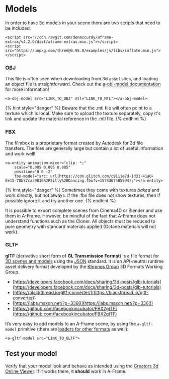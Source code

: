 # Models

In order to have 3d models in your scene there are two scripts that need to be included.

```markup
<script src="//cdn.rawgit.com/donmccurdy/aframe-extras/v4.2.0/dist/aframe-extras.min.js"></script>
<script src="https://unpkg.com/three@0.95.0/examples/js/libs/inflate.min.js"></script>
```

### OBJ

This file is often seen when downloading from 3d asset sites, and loading an object file is  straightforward. Check out the [a-obj-model documentation](https://github.com/aframevr/aframe/blob/master/docs/components/obj-model.md) for more information! 

```markup
<a-obj-model src="LINK_TO_OBJ" mtl="LINK_TO_MTL"></a-obj-model>
```

{% hint style="danger" %}
Beware that the .mtl file will often point to a texture which is local. Make sure to upload the texture separately, copy it's link and update the material reference in the .mtl file.
{% endhint %}

### FBX

The filmbox  is a proprietary format created by Autodesk for 3d file transfers. The files are generally large but contain a lot of useful information and work well! 

```markup
<a-entity animation-mixer="clip: *;" 
    scale="0.005 0.005 0.005"
    position="0 0 -2"
    fbx-model="src: url(https://cdn.glitch.com/c9111e7d-1d31-41a0-8e15-78b57caa9816%2FSilly%20Dancing.fbx?v=1574367405594);"></a-entity>    
```

{% hint style="danger" %}
Sometimes they come with textures _baked_ and work directly, but not always. If the .fbx file does not show textures, then if possible ignore it and try another one.
{% endhint %}

It is possible to export complete scenes from Cinema4D or Blender and use them in A-Frame. However, be mindful of the fact that A-Frame does not understand functions such as the Cloner. All objects must be reduced to pure geometry with standard materials applied \(Octane materials will not work\).

### GLTF

**glTF** \(derivative short form of **GL Transmission Format**\) is a file format for [3D scenes and models](https://en.wikipedia.org/wiki/3D_modeling) using the [JSON](https://en.wikipedia.org/wiki/JSON) standard. It is an API-neutral runtime asset delivery format developed by the [Khronos Group](https://en.wikipedia.org/wiki/Khronos_Group) 3D Formats Working Group.

* [https://developers.facebook.com/docs/sharing/3d-posts/glb-tutorials](https://developers.facebook.com/docs/sharing/3d-posts/glb-tutorials)
* [https://blackthread.io/gltf-converter/](https://blackthread.io/gltf-converter/)
* [https://labs.maxon.net/?p=3360](https://labs.maxon.net/?p=3360)
* [https://github.com/facebookincubator/FBX2glTF](https://github.com/facebookincubator/FBX2glTF)

It’s very easy to add models to an A-Frame scene, by using the `a-gltf-model` primitive \(there are [loaders for other formats](https://aframe.io/docs/0.8.0/introduction/models.html) as well\):

```markup
<a-gltf-model src="LINK_TO_GLTF">
```

## Test your model

Verify that your model look and behave as intended using the [Creators 3d Online Viewer](https://www.creators3d.com/online-viewer). If it works there, it **should** work in A-Frame.


